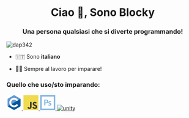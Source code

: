 <h1 align="center">Ciao 👋, Sono Blocky</h1>
<h3 align="center">Una persona qualsiasi che si diverte programmando!</h3>

<p align="left"> <img src="https://komarev.com/ghpvc/?username=dap342&label=Profile%20views&color=0e75b6&style=flat" alt="dap342" /> </p>

- 🇮🇹 Sono **italiano**

- 👨‍💻 Sempre al lavoro per imparare!


<h3 align="left">Quello che uso/sto imparando:</h3>
<p align="left"> <a href="https://www.cprogramming.com/" target="_blank"> <img src="https://raw.githubusercontent.com/devicons/devicon/master/icons/c/c-original.svg" alt="c" width="40" height="40"/> </a> <a href="https://developer.mozilla.org/en-US/docs/Web/JavaScript" target="_blank"> <img src="https://raw.githubusercontent.com/devicons/devicon/master/icons/javascript/javascript-original.svg" alt="javascript" width="40" height="40"/> </a> <a href="https://www.photoshop.com/en" target="_blank"> <img src="https://raw.githubusercontent.com/devicons/devicon/master/icons/photoshop/photoshop-line.svg" alt="photoshop" width="40" height="40"/> </a> <a href="https://unity.com/" target="_blank"> <img src="https://www.vectorlogo.zone/logos/unity3d/unity3d-icon.svg" alt="unity" width="40" height="40"/> </a> </p>
